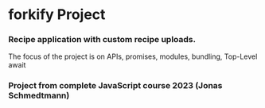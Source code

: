 # forkify Project

### Recipe application with custom recipe uploads.

The focus of the project is on APIs, promises, modules, bundling, Top-Level await

### Project from complete JavaScript course 2023 (Jonas Schmedtmann)
